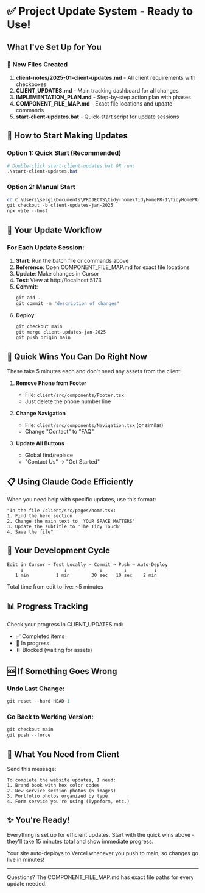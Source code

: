 # ✅ Project Update System - Ready to Use!

## What I've Set Up for You

### 📁 New Files Created
1. **client-notes/2025-01-client-updates.md** - All client requirements with checkboxes
2. **CLIENT_UPDATES.md** - Main tracking dashboard for all changes
3. **IMPLEMENTATION_PLAN.md** - Step-by-step action plan with phases
4. **COMPONENT_FILE_MAP.md** - Exact file locations and update commands
5. **start-client-updates.bat** - Quick-start script for update sessions

## 🚀 How to Start Making Updates

### Option 1: Quick Start (Recommended)
```powershell
# Double-click start-client-updates.bat OR run:
.\start-client-updates.bat
```

### Option 2: Manual Start
```powershell
cd C:\Users\sergi\Documents\PROJECTS\tidy-home\TidyHomePR-1\TidyHomePR-1
git checkout -b client-updates-jan-2025
npx vite --host
```

## 📝 Your Update Workflow

### For Each Update Session:
1. **Start**: Run the batch file or commands above
2. **Reference**: Open COMPONENT_FILE_MAP.md for exact file locations
3. **Update**: Make changes in Cursor
4. **Test**: View at http://localhost:5173
5. **Commit**: 
   ```powershell
   git add .
   git commit -m "description of changes"
   ```
6. **Deploy**: 
   ```powershell
   git checkout main
   git merge client-updates-jan-2025
   git push origin main
   ```

## 🎯 Quick Wins You Can Do Right Now

These take 5 minutes each and don't need any assets from the client:

1. **Remove Phone from Footer**
   - File: `client/src/components/Footer.tsx`
   - Just delete the phone number line

2. **Change Navigation**
   - File: `client/src/components/Navigation.tsx` (or similar)
   - Change "Contact" to "FAQ"

3. **Update All Buttons**
   - Global find/replace
   - "Contact Us" → "Get Started"

## 📋 Using Claude Code Efficiently

When you need help with specific updates, use this format:

```
"In the file /client/src/pages/home.tsx:
1. Find the hero section
2. Change the main text to 'YOUR SPACE MATTERS'
3. Update the subtitle to 'The Tidy Touch'
4. Save the file"
```

## 🔄 Your Development Cycle

```
Edit in Cursor → Test Locally → Commit → Push → Auto-Deploy
     ↓               ↓            ↓        ↓          ↓
   1 min          1 min        30 sec   10 sec    2 min
```
Total time from edit to live: ~5 minutes

## 📊 Progress Tracking

Check your progress in CLIENT_UPDATES.md:
- ✅ Completed items
- 🔄 In progress
- ⏸️ Blocked (waiting for assets)

## 🆘 If Something Goes Wrong

### Undo Last Change:
```powershell
git reset --hard HEAD~1
```

### Go Back to Working Version:
```powershell
git checkout main
git push --force
```

## 📧 What You Need from Client

Send this message:
```
To complete the website updates, I need:
1. Brand book with hex color codes
2. New service section photos (6 images)
3. Portfolio photos organized by type
4. Form service you're using (Typeform, etc.)
```

## ✨ You're Ready!

Everything is set up for efficient updates. Start with the quick wins above - they'll take 15 minutes total and show immediate progress.

Your site auto-deploys to Vercel whenever you push to main, so changes go live in minutes!

---
Questions? The COMPONENT_FILE_MAP.md has exact file paths for every update needed.